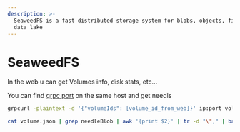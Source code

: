 ```yaml
---
description: >-
  SeaweedFS is a fast distributed storage system for blobs, objects, files, and
  data lake
---
```


# SeaweedFS

In the web u can get Volumes info, disk stats, etc...

You can find [grpc port](grpc.md) on the same host and get needls

```bash
grpcurl -plaintext -d '{"volumeIds": [volume_id_from_web]}' ip:port volume_server_pb.VolumeServer.ReadAllNeedles | tee -a volume.json

cat volume.json | grep needleBlob | awk '{print $2}' | tr -d "\"," | base64 -d | tee -a debase.txt
```
